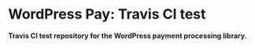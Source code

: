 # WordPress Pay: Travis CI test

**Travis CI test repository for the WordPress payment processing library.**
